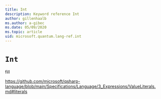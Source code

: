 ```yaml
---
title: Int
description: Keyword reference Int
author: gillenhaalb
ms.author: a-gibec
ms.date: 05/09/2020
ms.topic: article
uid: microsoft.quantum.lang-ref.int
---
```


# `Int`

fill

https://github.com/microsoft/qsharp-language/blob/main/Specifications/Language/3_Expressions/ValueLiterals.md#literals